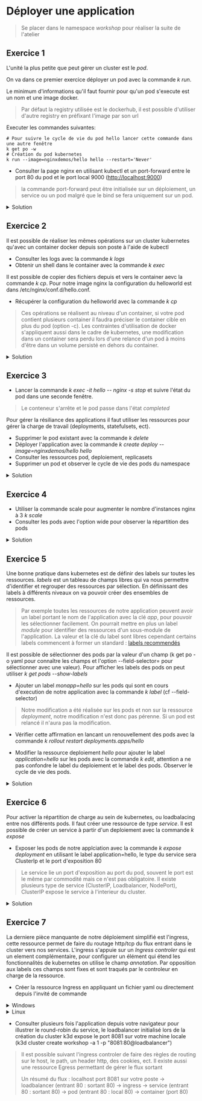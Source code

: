 # Déployer une application

> Se placer dans le namespace _workshop_ pour réaliser la suite de l'atelier

## Exercice 1

L'unité la plus petite que peut gérer un cluster est le _pod_.

On va dans ce premier exercice déployer un pod avec la commande _k run_.

Le minimum d'informations qu'il faut fournir pour qu'un pod s'execute est un nom et une image docker.

> Par défaut la registry utilisée est le dockerhub, il est possible d'utiliser d'autre registry en préfixant l'image par son url

Executer les commandes suivantes:

```shell
# Pour suivre le cycle de vie du pod hello lancer cette commande dans une autre fenêtre
k get po -w
# Création du pod kubernetes
k run --image=nginxdemos/hello hello --restart='Never'
```

- Consulter la page nginx en utilisant kubectl et un port-forward entre le port 80 du pod et le port local 9000 (<http://localhost:9000>)

> la commande port-forward peut être initialisée sur un déploiement, un service ou un pod malgré que le bind se fera uniquement sur un pod.

<details>
<summary>Solution</summary>

```shell
k port-forward po/hell 9000:80
```

</details>

## Exercice 2

Il est possible de réaliser les mêmes opérations sur un cluster kubernetes qu'avec un container docker depuis son poste à l'aide de kubectl

- Consulter les logs avec la commande _k logs_
- Obtenir un shell dans le container avec la commande _k exec_

Il est possible de copier des fichiers depuis et vers le container aevc la commande _k cp_.
Pour notre image nginx la configuration du helloworld est dans /etc/nginx/conf.d/hello.conf.

- Récupérer la configuration du helloworld avec la commande _k cp_

> Ces opérations se réalisent au niveau d'un container, si votre pod contient plusieurs container il faudra préciser le container cible en plus du pod (option -c).
> Les contraintes d'utilisation de docker s'appliquent aussi dans le cadre de kubernetes, une modification dans un container sera perdu lors d'une relance d'un pod à moins d'être dans un volume persisté en dehors du container.

<details>
<summary>Solution</summary>

```shell
k logs hello
k exec -it hello -- /bin/sh
k cp hello:/etc/nginx/conf.d/hello.conf .
```

</details>

## Exercice 3

- Lancer la commande _k exec -it hello -- nginx -s stop_ et suivre l'état du pod dans une seconde fenêtre.

> Le conteneur s'arrête et le pod passe dans l'état _completed_

Pour gérer la résiliance des applications il faut utiliser les ressources pour gérer la charge de travail (deployments, statefulsets, ect).

- Supprimer le pod existant avec la commande _k delete_
- Déployer l'application avec la commande _k create deploy --image=nginxdemos/hello hello_
- Consulter les ressources pod, deploiement, replicasets
- Supprimer un pod et observer le cycle de vie des pods du namespace

<details>
<summary>Solution</summary>

```shell
k delete po hello
k create deploy --image=nginxdemos/hello hello
k get po
k get deploy
k get rs
k delete po -l run=hello --wait=false && k get po -w
```

</details>

## Exercice 4

- Utiliser la commande scale pour augmenter le nombre d'instances nginx à 3 _k scale_
- Consulter les pods avec l'option wide pour observer la répartition des pods

<details>
<summary>Solution</summary>

```shell
k scale deployments.apps/hello --replicas=3
k get po -o wide
```

</details>

## Exercice 5

Une bonne pratique dans kubernetes est de définir des labels sur toutes les ressources. _labels_ est un tableau de champs libres qui va nous permettre d'identifier et regrouper des ressources par sélection.
En définissant des labels à différents niveaux on va pouvoir créer des ensembles de ressources.

> Par exemple toutes les ressources de notre application peuvent avoir un label portant le nom de l'application avec la clé _app_, pour pouvoir les sélectionner facilement. On pourrait mettre en plus un label _module_ pour identifier des ressources d'un sous-module de l'application. La valeur et la clé du label sont libres cependant certains labels commencent à former un standard : [labels recommendés](https://kubernetes.io/docs/concepts/overview/working-with-objects/common-labels/)

Il est possible de sélectionner des pods par la valeur d'un champ (k get po -o yaml pour connaître les champs et l'option --field-selector= pour sélectionner avec une valeur). Pour afficher les labels des pods on peut utiliser _k get pods --show-labels_

- Ajouter un label _monapp=hello_ sur les pods qui sont en cours d'execution de notre application avec la commande _k label_ (cf --field-selector)

> Notre modification a été réalisée sur les pods et non sur la ressource _deployment_, notre modification n'est donc pas pérenne. Si un pod est relancé il n'aura pas la modification.

- Vérifier cette affirmation en lancant un renouvellement des pods avec la commande _k rollout restart deployments.apps/hello_

- Modifier la ressource deploiement _hello_ pour ajouter le label _application=hello_ sur les pods avec la commande _k edit_, attention a ne pas confondre le label du deploiement et le label des pods. Observer le cycle de vie des pods.

<details>
<summary>Solution</summary>

```shell
k label pods --field-selector=status.phase=Running monapp=hello
k edit deployement hello
```

</details>

## Exercice 6

Pour activer la répartition de charge au sein de kubernetes, ou loadbalacing entre nos différents pods. Il faut créer une ressource de type _service_. Il est possible de créer un service à partir d'un deploiement avec la commande _k expose_

- Exposer les pods de notre applciation avec la commande _k expose deployment_ en utilisant le label application=hello, le type du service sera ClusterIp et le port d'exposition 80

> Le service lie un port d'exposition au port du pod, souvent le port est le même par commodité mais ce n'est pas obligatoire.
> Il existe plusieurs type de service (ClusterIP, Loadbalancer, NodePort), ClusterIP expose le service à l'interieur du cluster.

<details>
<summary>Solution</summary>

```shell
k expose deployment hello --port=80 --selector=application=hello
```

</details>

## Exercice 7

La derniere pièce manquante de notre déploiement simplifié est l'ingress, cette ressource permet de faire du routage http/tcp du flux entrant dans le cluster vers nos services.
L'ingress s'appuie sur un _Ingress controler_ qui est un element complémentaire, pour configurer un élément qui étend les fonctionnalités de kubernetes on utilise le champ _annotation_. Par opposition aux labels ces champs sont fixes et sont traqués par le controleur en charge de la ressource.

- Créer la ressource Ingress en appliquant un fichier yaml ou directement depuis l'invité de commande

<details>
<summary>Windows</summary>

```yaml
# créer un fichier ingress.yaml contenant:
apiVersion: networking.k8s.io/v1
kind: Ingress
metadata:
  name: hello
  annotations:
    ingress.kubernetes.io/ssl-redirect: "false"
spec:
  rules:
  - http:
      paths:
      - path: /
        pathType: Prefix
        backend:
          service:
            name: hello
            port:
              number: 80
# appliquer le fichier
k apply -f ingress.yaml
```

</details>

<details>
<summary>Linux</summary>

```yaml
cat <<EOF | kubectl apply -f -
apiVersion: networking.k8s.io/v1
kind: Ingress
metadata:
  name: hello
  annotations:
    ingress.kubernetes.io/ssl-redirect: "false"
spec:
  rules:
  - http:
      paths:
      - path: /
        pathType: Prefix
        backend:
          service:
            name: hello
            port:
              number: 80
EOF
```

</details>

- Consulter plusieurs fois l'application depuis votre navigateur pour illustrer le round-robin du service, le loadbalancer initialisé lors de la création du cluster k3d expose le port 8081 sur votre machine locale (k3d cluster create workshop -a 1 -p "8081:80@loadbalancer")

> Il est possible suivant l'ingress controler de faire des règles de routing sur le host, le path, un header http, des cookies, ect.
> Il existe aussi une ressource Egress permettant de gérer le flux sortant
>
> Un résumé du flux : localhost port 8081 sur votre poste -> loadbalancer (entrant 80 : sortant 80) -> ingress -> service (entrant 80 : sortant 80) -> pod (entrant 80 : local 80) -> container (port 80)
